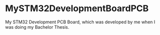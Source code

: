 # MySTM32DevelopmentBoardPCB
My STM32 Development PCB Board, which was developed by me when I was doing my Bachelor Thesis.
